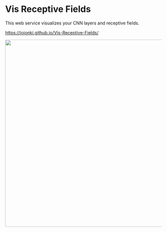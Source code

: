 # Vis Receptive Fields

This web service visualizes your CNN layers and receptive fields.

https://jojonki.github.io/Vis-Receptive-Fields/


<img width="600" src="https://user-images.githubusercontent.com/166852/111162982-0819a900-85e0-11eb-83a2-b3080586f79c.png" />
